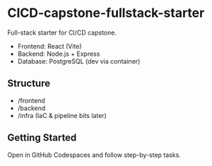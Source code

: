 # CICD-capstone-fullstack-starter

Full-stack starter for CI/CD capstone.
- Frontend: React (Vite)
- Backend: Node.js + Express
- Database: PostgreSQL (dev via container)

## Structure
- /frontend
- /backend
- /infra (IaC & pipeline bits later)

## Getting Started
Open in GitHub Codespaces and follow step-by-step tasks.
